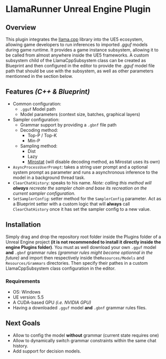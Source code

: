 # LlamaRunner Unreal Engine Plugin
## Overview
This plugin integrates the [llama.cpp](https://github.com/ggml-org/llama.cpp) library into the UE5 ecosystem, allowing game developers to run inferences to imported *.gguf* models during game runtime.
It provides a game instance subsystem, allowing it to be called from almost anywhere inside the UE5 frameworks. A custom subsystem child of the LlamaCppSubsystem class can be created as Blueprint and then configured in the editor to provide the *.gguf* model file path that should be use with the subsystem, as well as other parameters mentionned in the section below.
## Features *(C++ & Blueprint)*
- Common configuration:
  - `.gguf` Model path
  - Model parameters (context size, batches, graphical layers)
- Sampler configuration:
  - Grammar support by providing a `.gbnf` file path
  - Decoding method:
    - Top-P / Top-K
    - Min-P
  - Sampling method:
    - Dist
    - Lazy
    - [Mirostat](https://arxiv.org/abs/2007.14966) (will disable decoding method, as Mirostat uses its own) 
- `AsyncProcessUserPrompt`: takes a string user prompt and a optional system prompt as parameter and runs a asynchronous inference to the model in a background thread task.
- `ClearChatHistory`: speaks to his name. *Note: calling this method will **always** recreate the sampler chain and base its recreation on the current sampler configuration.*
- `SetSamplerConfig`: setter method for the `SamplerConfig` parameter. Act as a Blueprint setter with a custom logic that will **always** call `ClearChatHistory` once it has set the sampler config to a new value.

## Installation
Simply drag and drop the repository root folder inside the Plugins folder of a Unreal Engine project **(it is not recommended to install it directly inside the engine Plugins folder)**.
You must as well download your own `.gguf` model **and** `.gbnf` grammar rules *(grammar rules might become optionnal in the future)* and import then respectively inside the`Resources/Models` and `Resources/Grammars` directories. Then specify their pathes in a custom LlamaCppSubsystem class configuration in the editor.

### Requirements
- OS: Windows
- UE version: 5.5
- A CUDA-based GPU *(i.e. NVIDIA GPU)*
- Having a downloaded `.gguf` model **and** `.gbnf` grammar rules files.

## Next Goals
- Allow to config the model **without** grammar (current state requires one)
- Allow to dynamically switch grammar constraints within the same chat history.
- Add support for decision models.
